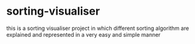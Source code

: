 # sorting-visualiser
this is a sorting visualiser project in which different sorting algorithm are explained and represented in a very easy and simple manner
